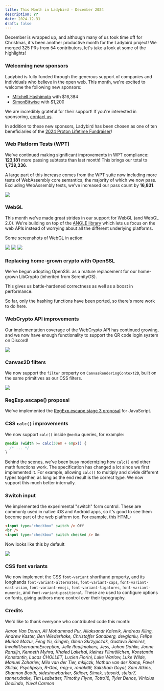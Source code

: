 ```yaml
---
title: This Month in Ladybird - December 2024
description: ??
date: 2024-12-31
draft: false
---
```


December is wrapped up, and although many of us took time off for Christmas, it's been another productive month for the Ladybird project! We merged 325 PRs from 54 contributors, let's take a look at some of the highlights!

### Welcoming new sponsors

Ladybird is fully funded through the generous support of companies and individuals who believe in the open web. This month, we're excited to welcome the following new sponsors:

- [Mitchell Hashimoto](https://mitchellh.com) with $16,384
- [SimonBitwise](https://nomis.dk) with $1,200

We are incredibly grateful for their support! If you're interested in sponsoring, [contact us](mailto:contact@ladybird.org).

In addition to these new sponsors, Ladybird has been chosen as one of ten beneficiaries of the [2024 Proton Lifetime Fundraiser](https://proton.me/blog/2024-lifetime-account-charity-fundraiser)!

### Web Platform Tests (WPT)

We've continued making significant improvements in WPT compliance: **123,181** more passing subtests than last month! This brings our total to **1,739,336**.

A large part of this increase comes from the WPT suite now including more tests of WebAssembly core semantics, the majority of which we now pass. Excluding WebAssembly tests, we've increased our pass count by **16,831**.

![](/assets/img/newsletter-dec-2024-wpt-graph.gif)

### WebGL

This month we've made great strides in our support for WebGL (and WebGL 2.0).
We're building on top of the [ANGLE library](<https://en.wikipedia.org/wiki/ANGLE_(software)>)
which lets us focus on the web APIs instead of worrying about all the different underlying platforms.

Some screenshots of WebGL in action:

![](/assets/img/newsletter-dec-2024-webgl-github.png)
![](/assets/img/newsletter-dec-2024-webgl-shadertoy.png)
![](/assets/img/newsletter-dec-2024-webgl-unity-game.png)

### Replacing home-grown crypto with OpenSSL

We've begun adopting OpenSSL as a mature replacement for our home-grown LibCrypto (inherited from SerenityOS).

This gives us battle-hardened correctness as well as a boost in performance.

So far, only the hashing functions have been ported, so there's more work to do here.

### WebCrypto API improvements

Our implementation coverage of the WebCrypto API has continued growing, and we now have enough functionality to support the QR code login system on Discord!

![](/assets/img/newsletter-dec-2024-discord-qr-code.webp)

### Canvas2D filters

We now support the `filter` property on `CanvasRenderingContext2D`, built on the same primitives as our CSS filters.

![](/assets/img/newsletter-dec-2024-canvas-filter.png)

### RegExp.escape() proposal

We've implemented the [RegExp.escape stage 3 proposal](https://tc39.es/proposal-regex-escaping/) for JavaScript.

### CSS `calc()` improvements

We now support `calc()` inside `@media` queries, for example:

```css
@media (width >= calc(30em + 60px)) {
  /* ... */
}
```

Behind the scenes, we've been busy modernizing how `calc()` and other math functions work. The specification has
changed a lot since we first implemented it. For example, allowing `calc()` to multiply and divide different types
together, as long as the end result is the correct type. We now support this much better internally.

### Switch input

We implemented the experimental "switch" form control. These are commonly used in native iOS and Android apps, so it's
good to see them become part of the web platform too. For example, this HTML:

```html
<input type="checkbox" switch /> Off
<br />
<input type="checkbox" switch checked /> On
```

Now looks like this by default:

![](/assets/img/newsletter-dec-2024-switch-input.png)

### CSS font variants

We now implement the CSS `font-variant` shorthand property, and its longhands `font-variant-alternates`,
`font-variant-caps`, `font-variant-east-asian`, `font-variant-emoji`, `font-variant-ligatures`, `font-variant-numeric`,
and `font-variant-positional`. These are used to configure options on fonts, giving authors more control over their
typography.

### Credits

We'd like to thank everyone who contributed code this month:

_Aaron Van Doren, Ali Mohammad Pur, Aliaksandr Kalenik, Andreas Kling, Andrew Kaster, Ben Wiederhake, Christoffer Sandberg, devgianlu, Felipe Muñoz Mazur, Feng Yu, Gingeh, Glenn Skrzypczak, Gustavo Ramirez, InvalidUsernameException, Jelle Raaijmakers, Jess, Johan Dahlin, Jonne Ransijn, Kenneth Myhra, Khaled Lakehal, kleines Filmröllchen, Konstantin Konstantin, Lucas CHOLLET, Lucien Fiorini, Luke Warlow, Luke Wilde, Manuel Zahariev, Milo van der Tier, mkljczk, Nathan van der Kamp, Pavel Shliak, Psychpsyo, R-Goc, rmg-x, ronak69, Saksham Goyal, Sam Atkins, Shannon Booth, sideshowbarker, Sidicer, Simek, stasoid, stelar7, tanner.drake, Tim Ledbetter, Timothy Flynn, Totto16, Tyler Dence, Vinicius Deolindo, Yuval Carmon_
